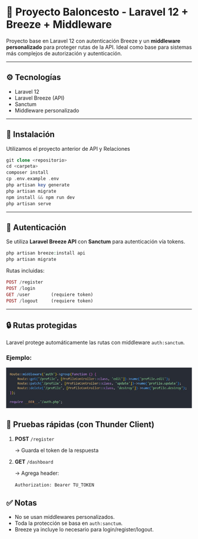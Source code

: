 # 🏀 Proyecto Baloncesto - Laravel 12 + Breeze + Middleware

Proyecto base en Laravel 12 con autenticación Breeze y un **middleware personalizado** para proteger rutas de la API. Ideal como base para sistemas más complejos de autorización y autenticación.

---

## ⚙️ Tecnologías

* Laravel 12
* Laravel Breeze (API)
* Sanctum
* Middleware personalizado

---

## 🚀 Instalación

Utilizamos el proyecto anterior de API y Relaciones

```php
git clone <repositorio>
cd <carpeta>
composer install
cp .env.example .env
php artisan key generate
php artisan migrate
npm install && npm run dev
php artisan serve
```

---

## 🔐 Autenticación

Se utiliza **Laravel Breeze API** con **Sanctum** para autenticación vía tokens.

```php
php artisan breeze:install api
php artisan migrate
```

Rutas incluidas:

```php
POST /register
POST /login
GET /user        (requiere token)
POST /logout     (requiere token)
```

---

## 🔒 Rutas protegidas

Laravel protege automáticamente las rutas con middleware `auth:sanctum`.

### Ejemplo:

![1749138350975](image/Readme/1749138350975.jpg)

## 🧪 Pruebas rápidas (con Thunder Client)

1. **POST** `/register`

   → Guarda el token de la respuesta
2. **GET** `/dashboard`

   → Agrega header:

   `Authorization: Bearer TU_TOKEN`

## ✅ Notas

* No se usan middlewares personalizados.
* Toda la protección se basa en `auth:sanctum`.
* Breeze ya incluye lo necesario para login/register/logout.

